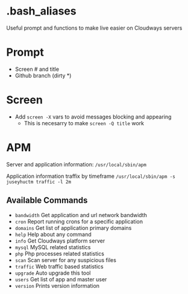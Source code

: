 # .bash_aliases
Useful prompt and functions to make live easier on Cloudways servers

# Prompt
- Screen # and title
- Github branch (dirty *)

# Screen
- Add `screen -X` vars to avoid messages blocking and appearing
  - This is necesarry to make `screen -Q title` work

# APM
Server and application information:
`/usr/local/sbin/apm`

Application information traffix by timeframe
`/usr/local/sbin/apm -s juseyhuctm traffic -l 2m`

## Available Commands
- `bandwidth`   Get application and url network bandwidth
- `cron`        Report running crons for a specific application
- `domains`     Get list of application primary domains
- `help`        Help about any command
- `info`        Get Cloudways platform server
- `mysql`       MySQL related statistics
- `php`         Php processes related statistics
- `scan`        Scan server for any suspicious files
- `traffic`     Web traffic based statistics
- `upgrade`     Auto upgrade this tool
- `users`       Get list of app and master user
- `version`     Prints version information

